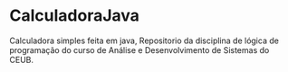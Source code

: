 # CalculadoraJava
Calculadora simples feita em java, Repositorio da disciplina de lógica de programação do curso de Análise e Desenvolvimento de Sistemas do CEUB.
